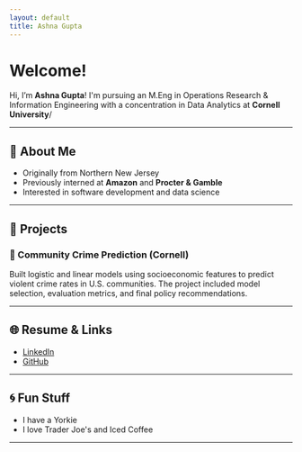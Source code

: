 ```yaml
---
layout: default
title: Ashna Gupta
---
```


# Welcome!

Hi, I’m **Ashna Gupta**! I'm pursuing an M.Eng in Operations Research & Information Engineering with a concentration in Data Analytics at **Cornell University**/

---

## 📌 About Me

- Originally from Northern New Jersey
- Previously interned at **Amazon** and **Procter & Gamble**
- Interested in software development and data science

---

## 💼 Projects

### 🔹 Community Crime Prediction (Cornell)
Built logistic and linear models using socioeconomic features to predict violent crime rates in U.S. communities. The project included model selection, evaluation metrics, and final policy recommendations.

---

## 🌐 Resume & Links

- [LinkedIn](https://www.linkedin.com/in/ashnagupta843) 
- [GitHub](https://github.com/ag843)

---

## 🌀 Fun Stuff

- I have a Yorkie
- I love Trader Joe's and Iced Coffee

---
